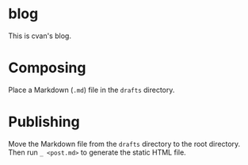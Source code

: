 # blog

This is cvan's blog.

# Composing

Place a Markdown (`.md`) file in the `drafts` directory.

# Publishing

Move the Markdown file from the `drafts` directory to the root directory. Then run `_ <post.md>` to generate the static HTML file.
